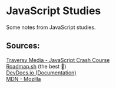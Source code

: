 # JavaScript Studies

Some notes from JavaScript studies.

## Sources:

[Traversy Media - JavaScript Crash Course](https://www.youtube.com/watch?v=hdI2bqOjy3c&list=WL&index=1&t=2213s&ab_channel=TraversyMedia)<br>
[Roadmap.sh](https://roadmap.sh/javascript) (the best 💙) <br>
[DevDocs.io (Documentation)](https://devdocs.io/) <br>
[MDN - Mozilla](https://developer.mozilla.org/en-US/docs/Web/JavaScript)

